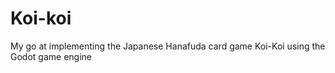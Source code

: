 # Koi-koi

My go at implementing the Japanese Hanafuda card game Koi-Koi using the Godot game engine
